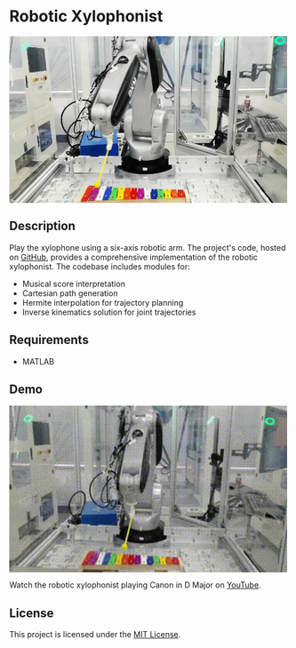# Robotic Xylophonist
<img src="image/xylophonist.png" width="500" height="300" alt="Robotic Xylophonist" align=center />

## Description
Play the xylophone using a six-axis robotic arm. 
The project's code, hosted on [GitHub](https://github.com/ZhengzheXu/robotic_xylophonist), 
provides a comprehensive implementation of the robotic xylophonist.
The codebase includes modules for:

- Musical score interpretation
- Cartesian path generation
- Hermite interpolation for trajectory planning
- Inverse kinematics solution for joint trajectories

## Requirements
- MATLAB

## Demo
<img src="image/xylophonist.gif" width="500" height="300" alt="Robotic Xylophonist" align=center />

Watch the robotic xylophonist playing Canon in D Major on [YouTube](https://youtu.be/YF2_2gfzfpQ). 

## License

This project is licensed under the [MIT License](LICENSE).